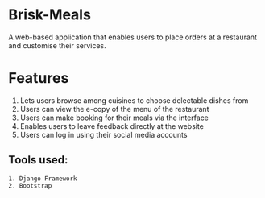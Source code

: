 # Brisk-Meals
A web-based application that enables users to place orders at a restaurant and customise their services.

# Features
1. Lets users browse among cuisines to choose delectable dishes from
2. Users can view the e-copy of the menu of the restaurant
3. Users can make booking for their meals via the interface
5. Enables users to leave feedback directly at the website
6. Users can log in using their social media accounts

## Tools used:
```
1. Django Framework
2. Bootstrap
```





